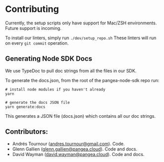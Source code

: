 # Contributing

Currently, the setup scripts only have support for Mac/ZSH environments.
Future support is incoming.

To install our linters, simply run `./dev/setup_repo.sh`
These linters will run on every `git commit` operation.

## Generating Node SDK Docs

We use TypeDoc to pull doc strings from all the files in our SDK.

To generate the docs.json, from the root of the pangea-node-sdk repo run:

```
# install node modules if you haven't already
yarn

# generate the docs JSON file
yarn generate:docs
```

This generates a JSON file (docs.json) which contains all our doc strings.

## Contributors:

- Andrés Tournour (andres.tournour@gmail.com). Code.
- Glenn Gallien (glenn.gallien@pangea.cloud). Code and docs.
- David Wayman (david.wayman@pangea.cloud). Code and docs.
